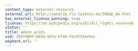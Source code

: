 ```yaml
---
content_type: external-resource
external_url: http://jenalib.fli-leibniz.de/IMAGE_AA.html
has_external_license_warning: true
license: https://en.wikipedia.org/wiki/All_rights_reserved
status: ''
title: amino acids
uid: 355fd80f-b93a-4d7a-bfd4-f6c97584e5ec
wayback_url: ''
---
```

